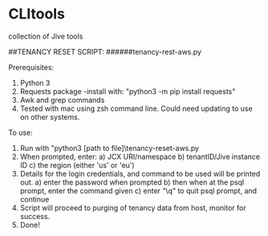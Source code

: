 # CLItools
collection of Jive tools

##TENANCY RESET SCRIPT: 
######tenancy-rest-aws.py

Prerequisites:
1) Python 3
2) Requests package
   -install with: "python3 -m pip install requests"
3) Awk and grep commands
4) Tested with mac using zsh command line. Could need updating to use on other systems.

To use:
1) Run with "python3 [path to file]\tenancy-reset-aws.py
2) When prompted, enter:
    a) JCX URI/namespace
    b) tenantID/Jive instance ID
    c) the region (either 'us' or 'eu')
3) Details for the login credentials, and command to be used will be printed out. 
    a) enter the password when prompted
    b) then when at the psql prompt, enter the command given
    c) enter "\q" to quit psql prompt, and continue
4) Script will proceed to purging of tenancy data from host, monitor for success.
5) Done!
